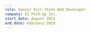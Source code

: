 ```yaml
---
role: Senior Full Stack Web Developer
company: 52 Pick-Up Inc.
start_date: August 2013
end_date: February 2014
---
```

